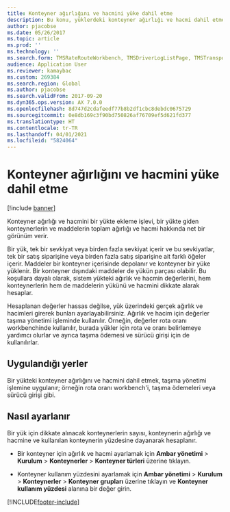 ```yaml
---
title: Konteyner ağırlığını ve hacmini yüke dahil etme
description: Bu konu, yüklerdeki konteyner ağırlığı ve hacmi dahil etmek için işlevi ayarlamayı ve uygulamayı açıklar.
author: pjacobse
ms.date: 05/26/2017
ms.topic: article
ms.prod: ''
ms.technology: ''
ms.search.form: TMSRateRouteWorkbench, TMSDriverLogListPage, TMSTransportationTender
audience: Application User
ms.reviewer: kamaybac
ms.custom: 269384
ms.search.region: Global
ms.author: pjacobse
ms.search.validFrom: 2017-09-20
ms.dyn365.ops.version: AX 7.0.0
ms.openlocfilehash: 8d747d2cdafeedf77b8b2df1cbc8debdc0675729
ms.sourcegitcommit: 0e8db169c3f90bd750826af76709ef5d621fd377
ms.translationtype: HT
ms.contentlocale: tr-TR
ms.lasthandoff: 04/01/2021
ms.locfileid: "5824064"
---
```

# <a name="include-container-weight-and-volume-on-load"></a>Konteyner ağırlığını ve hacmini yüke dahil etme

[!include [banner](../includes/banner.md)]

Konteyner ağırlığı ve hacmini bir yükte ekleme işlevi, bir yükte giden konteynerlerin ve maddelerin toplam ağırlığı ve hacmi hakkında net bir görünüm verir.

Bir yük, tek bir sevkiyat veya birden fazla sevkiyat içerir ve bu sevkiyatlar, tek bir satış siparişine veya birden fazla satış siparişine ait farklı öğeler içerir. Maddeler bir konteyner içerisinde depolanır ve konteyner bir yüke yüklenir. Bir konteyner dışındaki maddeler de yükün parçası olabilir. Bu koşullara dayalı olarak, sistem yükteki ağırlık ve hacmin değerlerini, hem konteynerlerin hem de maddelerin yükünü ve hacmini dikkate alarak hesaplar.

Hesaplanan değerler hassas değilse, yük üzerindeki gerçek ağırlık ve hacimleri girerek bunları ayarlayabilirsiniz. Ağırlık ve hacim için değerler taşıma yönetimi işleminde kullanılır. Örneğin, değerler rota oranı workbenchinde kullanılır, burada yükler için rota ve oranı belirlemeye yardımcı olurlar ve ayrıca taşıma ödemesi ve sürücü girişi için de kullanılırlar.

## <a name="where-it-applies"></a>Uygulandığı yerler

Bir yükteki konteyner ağırlığını ve hacmini dahil etmek, taşıma yönetimi işlemine uygulanır; örneğin rota oranı workbench'i, taşıma ödemeleri veya sürücü girişi gibi.

## <a name="how-it-is-set-up"></a>Nasıl ayarlanır

Bir yük için dikkate alınacak konteynerlerin sayısı, konteynerin ağırlığı ve hacmine ve kullanılan konteynerin yüzdesine dayanarak hesaplanır.

-   Bir konteyner için ağırlık ve hacmi ayarlamak için **Ambar yönetimi** \> **Kurulum** \> **Konteynerler** \> **Konteyner türleri** üzerine tıklayın.

-   Konteyner kullanım yüzdesini ayarlamak için **Ambar yönetimi** \> **Kurulum** \> **Konteynerler** \> **Konteyner grupları** üzerine tıklayın ve **Konteyner kullanım yüzdesi** alanına bir değer girin.


[!INCLUDE[footer-include](../../includes/footer-banner.md)]